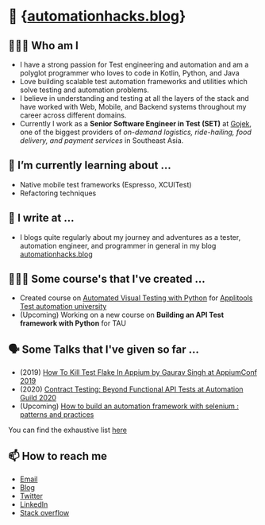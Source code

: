 # 👋 {[automationhacks.blog](https://automationhacks.blog/)}

## 👨🏻‍💻 Who am I 

- I have a strong passion for Test engineering and automation and am a polyglot programmer who loves to code in Kotlin, Python, and Java
- Love building scalable test automation frameworks and utilities which solve testing and automation problems.
- I believe in understanding and testing at all the layers of the stack and have worked with Web, Mobile, and Backend systems throughout my career across different domains. 
- Currently I work as a **Senior Software Engineer in Test (SET)** at [Gojek](https://www.gojek.io/), one of the biggest providers of _on-demand logistics, ride-hailing, food delivery, and payment services_ in Southeast Asia.

## 🌱 I’m currently learning about ...

- Native mobile test frameworks (Espresso, XCUITest)
- Refactoring techniques

## 📝 I write at ... 

- I blogs quite regularly about my journey and adventures as a tester, automation engineer, and programmer in general in my blog [automationhacks.blog](https://automationhacks.blog/)

## 👨🏻‍🏫 Some course's that I've created ...

- Created course on [Automated Visual Testing with Python](https://testautomationu.applitools.com/visual-testing-python/) for [Applitools Test automation university](https://testautomationu.applitools.com/)
- (Upcoming) Working on a new course on **Building an API Test framework with Python** for TAU

## 🗣 Some Talks that I've given so far ...

- (2019) [How To Kill Test Flake In Appium by Gaurav Singh at AppiumConf 2019](https://www.youtube.com/watch?v=yv9P0CCY5e8)
- (2020) [Contract Testing: Beyond Functional API Tests at Automation Guild 2020](https://guildconferences.com/conference/automation-guild-2020/)
- (Upcoming) [How to build an automation framework with selenium : patterns and practices](https://confengine.com/selenium-conf-2020/proposal/13303/how-to-build-an-automation-framework-with-selenium-patterns-and-practices)

You can find the exhaustive list [here](https://automationhacks.blog/talks-and-conferences/)

## 📫 How to reach me 

- [Email](automationhacks@gmail.com)
- [Blog](https://automationhacks.blog/)
- [Twitter](https://twitter.com/automationhacks)
- [LinkedIn](https://www.linkedin.com/in/automationhacks/)
- [Stack overflow](https://stackoverflow.com/users/5336432/gaurav-singh)

